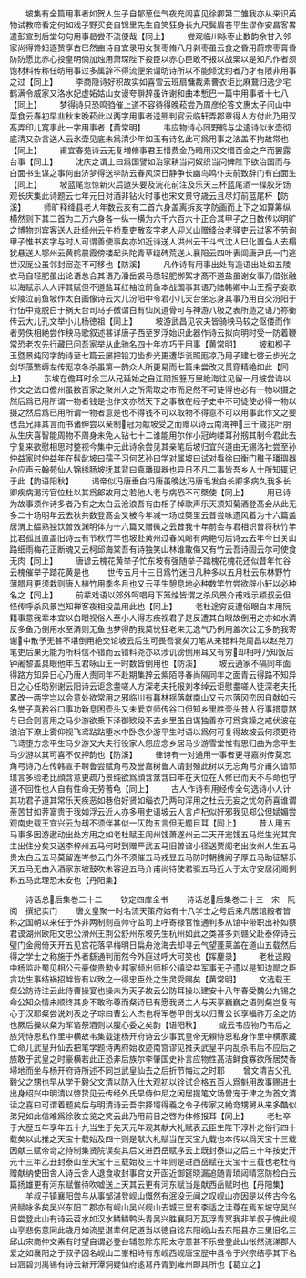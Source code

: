 <!-- { "loadSidebar": true } -->
　　坡集有全篇用事者如贺人生子自郁葱佳气夜充闾喜见徐卿第二雏我亦从来识英物试教啼看定何如戏子野买妾自锦里先生自笑狂身长九尺鬓眉苍平生谬作安昌客畧遣彭宣到后堂句句用事曷尝不流便哉【同上】
　　尝观临川咏枣止数韵余甘入邻家尚得馋妇逐贽享古巳然豳诗自宜录用女贽枣脩八月剥枣虽云食之昏用蔚宗枣膏昏防防愿比赤心投皇明倘加烛用萧琛陛下投臣以赤心臣敢不报以战栗以是知凡作者须饱材料传称任昉用事过多属辞不得流便余谓昉诗所以不能倾沈约者乃才有限非用事之过【同上】
　　李商隠诗好积故实如喜雪云班扇慵裁素曹衣讵比麻鵞归逸少宅鹤满令威家又洛水妃虚妬姑山女谩夸聨辞虽许谢和曲本慙巴一篇中用事者十七八【同上】
　　梦得诗只恐鸣驺催上道不容待得晚菘尝乃周彦伦答文惠太子问山中菜食云春初早韭秋末晚菘此以两字用事者送熊判官云临轩弄郡章得人方付此乃用汉髙弄印儿寛事此一字用事者【黄常明】
　　韦应物诗心同野鹤与尘逺诗似氷壶彻底清又杂言送人云氷壶见底未爲清少年如玉有诗名此可爲用事之法盖不拘故常也【同上】
　　甫宜春苑诗云无复増脩事君王惜费金乃暗用汉文惜百金之产而罢露台事【同上】
　　沈庆之谓上曰爲国譬如治家耕当问奴织当问婢陛下欲治国而与白面书生谋之事何由济梦得送李防云春风深日静争长幽鸟鸣仆夫前致辞门有白面生【同上】
　　坡蓝尾忽惊新火后遨头要及浣花前注及乐天三杯蓝尾酒一楪胶牙饧观长庆集此诗题云七年元日对酒非钻火时事也宋文景守歳云且尽灯前蓝尾杯【防溪】
　　师旷释绛县老人年数云亥有二首六身盖离拆亥字防画而上下之如算筹纵横然则下其二首为二万六身各一纵一横为六千六百六十正合其甲子之日数传以明旷之博物刘宾客送人赴绛州云午桥羣吏散亥字老人迎义山赠绛台老驿吏云过客不劳询甲子惟书亥字与时人可谓善使事矣亦如近诗送人洪州云干斗气沈人巳化置刍人去榻犹悬送人鄂州云黄鹤晨霞傍楼起头陀青草绕碑荒送人襄阳云四叶表闾唐尹氏一门逃世汉厐公虽邻封宻迩不可移也【防溪】
　　凡作诗有用事出处有造语出处如五陵衣马自轻肥虽出论语总合其语乃潘岳裘马悉轻肥栁絮才髙不道盐虽谢女事乃借张融以海赋示人人评其赋但不道盐耳红袖泣前鱼本战国事其语乃陆韩卿中山王孺子妾歌安陵泣前鱼坡作太白画像诗云大儿汾阳中令君小儿天台坐忘身其事乃用白交汾阳于行伍中竟脱白于祸天台司马子微谓白有仙风道骨可与神游八极之表所造之语乃祢衡传云大儿孔文举小儿杨徳祖【同上】
　　坡游武昌见农夫皆骑秧马较之伛偻而作者劳佚相絶尝作秧马歌叙述甚详唐子西至罗浮始识此器作诗云拟向明时受一防着鞭常恐老农先行藏巳问吾家举从此驰名四十年亦巧于用事【黄常明】
　　坡和栁子玉暨景纯冈字韵诗至七篇云屡把铅刀齿步光更遭华衮照厖凉乃用子建七啓云步光之剑华藻繁缛左传厖凉冬杀虽第一韵众人所更易而七篇未尝改又贯穿精絶如此【同上】
　　东坡在儋耳时余三从兄延始之自江阴担簦万里絶海往见留一月坡尝诲以作文之法曰儋州虽数百家之聚州人之所需取之市而足然不可徒得也必有一物以摄之然后爲已用所谓一物者钱是也作文亦然天下之事散在经子史中不可徒使必得一物以摄之然后爲已用所谓一物者意是也不得钱不可以取物不得意不可以用事此作文之要也吾兄拜其言而书诸绅尝以亲制冠为献坡受之而赠以诗云南海神三千歳兆叶朋从生庆喜智能周物不周身未免人钻七十二谁能用尔作小冠岣嵝耳孙剏其制今君此去宁复来欲慰相思时整视今集中无此诗余尝见其亲笔后坡归宜兴道由无锡洛社尝至孙仲益家时仲益年在髫龀坡曰孺子习何艺孙曰学对属坡曰试对看徐曰衡门稚子璠璵器孙应声云翰苑仙人锦绣肠坡抚其背曰真璠璵器也异日不凡二事皆吾乡人士所知辄记于此【韵语阳秋】
　　谒帝似冯唐垂白冯唐虽晚达冯唐毛发白长卿多病久我多长卿疾病渇污官位杜以其爲郎故用之若他人老与病恐不可槩使【同上】
　　用已诗为故事须作诗多者乃有之太白云沧浪吾有曲相子棹歌声乐天须知菊酒登髙会从此无多二十场明年云去秋共数登髙会又被今年减一场过槩里云昔尝咏遗风着为十六篇盖居渭上醖熟独饮曽效渊明体为十六篇又赠微之云昔我十年前会与君相识曽将秋竹竿比君孤且直盖旧诗云有节秋竹竿也坡赴黄州过春风岭有两絶句后诗云去年今日关山路细雨梅花正断魂又云柯邱海棠吾有诗独笑山林谁敢侮又有竹云吾诗固云尔可使食无肉【同上】
　　唐谚云槐花黄举子忙东坡有强随举子踏槐花槐花还似昔年忙谷云槐催举子踏花黄是也
　　世传五月十三日爲竹迷日凡种多以五月杜云东林野竹薄腊月更须栽则唐人植竹用季冬月也又云平生憩息地必种数竿竹尝欲辟小轩以必种名之【同上】
　　前辈戏语以郊外呵唱月下笼烛皆谓之杀风景介甫戏示颖叔云但怪传呼杀风景岂知禅客夜相投盖用此也【同上】
　　老杜途穷反遭俗眼白本用阮籍事意我辈本宜以白眼视俗人至小人得志疾视君子是反遭其白眼故倒用之亦如水清反多鱼乃倒用水至清则无鱼也梦得酌我莫忧狂老来无逸气乃例用盖次公无多酌我寄谢中散予无甚不堪倒用絶交论坡云后生可畏吾衰矣刀笔从来错料尧周昌以赵尧刀笔吏后果无能为所料信不错而云错料尧亦以涉讥谤倒用耳又有穷却相呼乃知饭后钟阇黎盖具眼他年五君咏山王一时数皆倒用也【防溪】
　　坡云通家不隔同年面得路方知异日心乃唐人责同年不赴期集辞云紫陌寻春尚隔同年之面青云得路不知异日之心任昉别谢云阳诗云讵念耋嗟人方深老夫托报刘孝绰云讵慰耋嗟人徒深老夫托畧改一两字岂以会意处欲常用之邪临川有暮林揺落献南山又云朩落冈峦因自献如云名誉子真矜谷口事功新息困壶头又未爱京师传谷口但知乡里胜壶头昔人行事措意黙与已合则喜用之马少游欲乗下泽御欵段不去乡里虽自谋独善亦可爲贪躁之戒伏波在浪泊下潦上雾仰视飞鸢跕跕堕水中卧念少游平生时语以爲何可复得故坡云何须更待飞鸢堕方念平生马少游又大夫行役家人怨应念乡居马少游雪堂惟有思归曲为念平生马少游以其可喜不仅押韵也【防溪】
　　律诗有一对通用一事者更寻嘉树传莫忘角弓诗乃左传韩宣子聘鲁尝赋角弓及誉嘉树鲁人请封殖此树以无忘角弓介甫久谙郭璞言多验老比顔含意更疏乃景纯欲爲顔含筮含曰年在天位在人修已而天不与命也守道不回性也人自有性命无劳蓍龟【同上】
　　古人作诗有用经传全句选诗小人计其功君子道其常乐天疾恶如巷伯好贤如缁衣乃两句浑用之杜云无妄之忧勿药喜谁谓荼苦甘如荠富贵于我如浮云近人亦多用史语坡云人言卢杞似奸邪我见郑公但娬媚尝观南史载王宜兴云为刼不须伴甚似一仄韵五言但无题目耳【同上】
　　昔人用五马事多因游遨动出处方用之如老杜赋王阆州饯萧遂州云二天开宠饯五马烂生光其宾主出住分矣又送李梓州五马何时到赠严武五马旧曽谙小径送贾阁老出汝州人生五马贵太白云五马莫留连岑参云门外不须催五马戎昱五马防时朝魏阙子厚五马助征騑乐天五马无由入酒家东坡鼓吹未容迎五马介甫尚待使君驱五马近人于太守安居闭阁例称五马此理恐未安也【丹阳集】

　　诗话总后集巻二十二
　　钦定四库全书
　　诗话总后集巻二十三　宋　阮　阅　撰纪实门
　　唐文皇聚一时名流天策府始有十八学士之号后来凡居馆殿者皆称之国朝以来任于外非两制则虽帅守监司上呼寄禄官惟通判多从馆中带职出补如蔡君谟湖州欧阳文忠公滑州王荆公舒州东坡先生杭州如此之类甚多刘赣父赴泰倅诗云璧门金阙倚天开五见宫花落早梅明日扁舟沧海去却寻云气望蓬莱盖在道山五载然后得之学士之称施于外者繇通判而然今外庭过呼大可笑也【挥麈录】
　　老杜送殿中杨监赴蜀见相公云豪俊贵勲业邦家频出师相公镇梁益军事无孑遗以是知边鄙之臣贪功生事结祸招衅皆有以致之一得忠臣处之生灵受赐矣【黄常明】
　　文选载王粲公防诗注云此侍曹操宴也操未为天子故云公防耳操以建安十八年春受魏公九锡之命公知众情未顺终其身不敢称尊而粲诗巳有愿我贤主人与天享巍巍之语则粲岂复有心于汉耶粲尝说刘表之子琮曰曹公人杰也将军巻甲倒戈以归曹公长享福祚万全之防也厥后操以粲为军谘祭酒则以腹心委之矣韵【语阳秋】
　　或云韦应物乃韦后之族凭恃恩私作里中横故韦集载逢杨开府诗云少事武皇帝无頼恃恩私身作里中横家藏亡命儿武皇升仙去把笔学题诗两府始收迹南宫谬见推夫武皇平内乱杀韦后不应后之族敢于武皇之时豪横若此正恐非后族尔李肇国史补言应物性髙洁鲜食寡欲所居焚香埽地而坐与杨开府诗所述不同岂武皇仙去之后折节悔过之时耶
　　曾文清吉父孔毅父之甥也早从学于毅父文清以防入仕大观初以铨试合格五百人爲魁用故事赐进士出身绍兴中明清以啓贽见云传经外氏早侍仲尼之闲居提笔文场曽宠于津之为首文清读之喜曰可谓着题矣后与明清诗云吾宗择壻得羲之令子传家又絶竒甥舅从来多酷似弟兄如此信难爲徐敦立览之笑云此乃用前日之啓为体修报耳【同上】
　　老杜卒于大歴五年享年五十九当生于先天元年观其献大礼赋表云臣生陛下淳朴之俗行四十载矣以此推之天宝十载始及四十则是献大礼赋当在天宝九载也本传以爲天宝十三载因献三赋帝竒之待制集贤院误矣其后又进西岳赋序云上既封泰山之后三十年按史开元十三年乙丑封泰山至天宝十三载始及三十年则是进西岳赋在天宝十三载也老杜有赠献纳使田舎人诗云舎人退食收封事宫女开函近御筵晓漏追随青琐闼晴窓防检白云篇扬雄更有河东赋惟待吹嘘送上天其云更有河东赋当是献西岳赋时也【丹阳集】
　　羊叔子镇襄阳尝与从事邹湛登岘山慨然有泯没无闻之叹岘山亦因是以传古今名贤赋咏多矣吴兴东阳二郡亦有岘山吴兴岘山去城三里有李适之洼尊在焉东坡守吴兴日尝登此山有诗云苕水如汉水鳞鳞鸭头青吴兴胜襄阳万瓦浮青冥我非羊叔子愧此岘山亭悲伤意同此歳月如流星湛辈何足道当以徳自铭东阳岘山去东阳县亦三里旧名三邱山宋商仲文素有时望自谓必登台辅忽除东阳太守意甚不乐尝登此山怅然流涕郡人爱之如襄阳之于叔子因名岘山二峯相峙有东岘西岘唐宝歴中县令于兴宗结亭其下名曰涵碧刘禹锡有诗云新开潭洞疑仙府逺冩丹青到雍州即其所也【葛立之】
